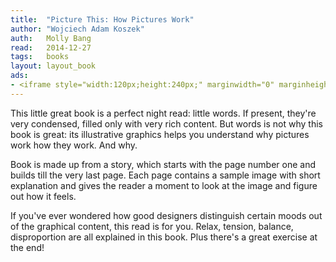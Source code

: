 ```yaml
---
title:	"Picture This: How Pictures Work"
author: "Wojciech Adam Koszek"
auth:	Molly Bang
read:	2014-12-27
tags:	books
layout: layout_book
ads:
- <iframe style="width:120px;height:240px;" marginwidth="0" marginheight="0" scrolling="no" frameborder="0" src="//ws-na.amazon-adsystem.com/widgets/q?ServiceVersion=20070822&OneJS=1&Operation=GetAdHtml&MarketPlace=US&source=ss&ref=ss_til&ad_type=product_link&tracking_id=wkoszek-20&marketplace=amazon&region=US&placement=1587170302&asins=1587170302&linkId=7DM562QVR55SPQ26&show_border=false&link_opens_in_new_window=true&price_color=333333&title_color=C00000&bg_color=FFFFFF"></iframe>
---
```


This little great book is a perfect night read: little words. If present,
they're very condensed, filled only with very rich content. But words is not
why this book is great: its illustrative graphics helps you understand why
pictures work how they work. And why.

Book is made up from a story, which starts with the page number one and
builds till the very last page. Each page contains a sample image with short
explanation and gives the reader a moment to look at the image and figure
out how it feels.

If you've ever wondered how good designers distinguish certain moods out of
the graphical content, this read is for you. Relax, tension, balance,
disproportion are all explained in this book. Plus there's a great exercise
at the end!
